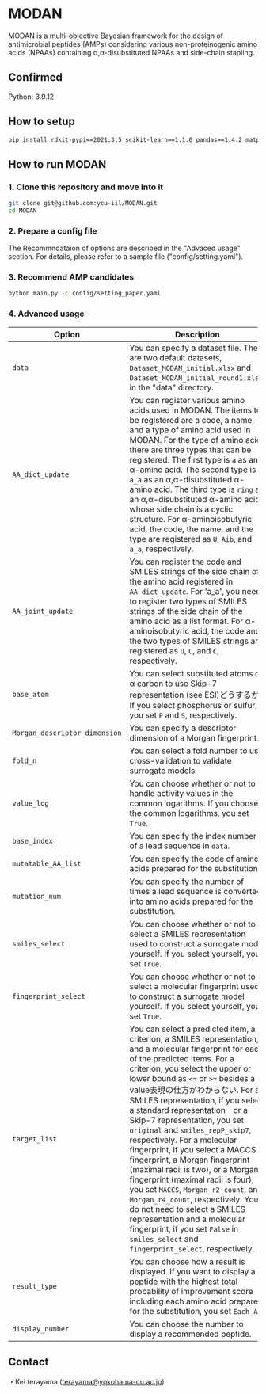 # MODAN

MODAN is a multi-objective Bayesian framework for the design of antimicrobial peptides (AMPs) considering various non-proteinogenic amino acids (NPAAs) containing α,α-disubstituted NPAAs and side-chain stapling.

## Confirmed
Python: 3.9.12

## How to setup
```bash
pip install rdkit-pypi==2021.3.5 scikit-learn==1.1.0 pandas==1.4.2 matplotlib==3.5.2 pyyaml==6.0 physbo==1.0.1 mordred==1.2.0 openpyxl==3.0.10
```

## How to run MODAN

### 1. Clone this repository and move into it
```bash
git clone git@github.com:ycu-iil/MODAN.git
cd MODAN
```

### 2. Prepare a config file
The Recommndataion of options are described in the "Advaced usage" section. For details, please refer to a sample file ("config/setting.yaml").

### 3. Recommend AMP candidates 
```bash
python main.py -c config/setting_paper.yaml
```

### 4. Advanced usage

| Option  | Description |
| ------------- | ------------- |
| `data`  | You can specify a dataset file. There are two default datasets, `Dataset_MODAN_initial.xlsx` and `Dataset_MODAN_initial_round1.xlsx`, in the "data" directory. |
| `AA_dict_update`  | You can register various amino acids used in MODAN. The items to be registered are a code, a name, and a type of amino acid used in MODAN.  For the type of amino acid, there are three types that can be registered. The first type is `a` as an α-amino acid. The second type is `a_a` as an α,α-disubstituted α-amino acid. The third type is `ring` as an α,α-disubstituted α-amino acid whose side chain is a cyclic structure. For α-aminoisobutyric acid, the code, the name, and the type are registered as `U`, `Aib`, and `a_a`, respectively. |
| `AA_joint_update` | You can register the code and SMILES strings of the side chain of the amino acid registered in `AA_dict_update`. For 'a_a', you need to register two types of SMILES strings of the side chain of the amino acid as a list format. For α-aminoisobutyric acid, the code and the two types of SMILES strings are registered as `U`, `C`, and `C`, respectively.|
| `base_atom` | You can select substituted atoms of α carbon to use Skip-7 representation (see ESI)どうするか. If you select phosphorus or sulfur, you set `P` and `S`, respectively.　|
| `Morgan_descriptor_dimension` | You can specify a descriptor dimension of a Morgan fingerprint. |
| `fold_n` | You can select a fold number to use cross-validation to validate surrogate models. |
| `value_log` |  You can choose whether or not to handle activity values in the common logarithms. If you choose the common logarithms, you set `True`. |
| `base_index` | You can specify the index number of a lead sequence in `data`. |
| `mutatable_AA_list` | You can specify the code of amino acids prepared for the substitution. |
| `mutation_num` | You can specify the number of times a lead sequence is converted into amino acids prepared for the substitution. |
| `smiles_select` | You can choose whether or not to select a SMILES representation used to construct a surrogate model yourself. If you select yourself, you set `True`. |
| `fingerprint_select` | You can choose whether or not to select a molecular fingerprint used to construct a surrogate model yourself. If you select yourself, you set `True`. |
|`target_list`| You can select a predicted item, a criterion, a SMILES representation, and a molecular fingerprint for each of the predicted items. For a criterion, you select the upper or lower bound as `<=` or `>=` besides a value表現の仕方がわからない. For a SMILES representation, if you select a standard representation　or a Skip-7 representation, you set `original` and `smiles_repP_skip7`, respectively. For a molecular fingerprint, if you select a MACCS fingerprint, a Morgan fingerprint (maximal radii is two), or a Morgan fingerprint (maximal radii is four), you set `MACCS`, `Morgan_r2_count`, and `Morgan_r4_count`, respectively. You do not need to select a SMILES representation and a molecular fingerprint, if you set `False` in `smiles_select` and `fingerprint_select`, respectively.|
| `result_type` | You can choose how a result is displayed. If you want to display a peptide with the highest total probability of improvement score including each amino acid prepared for the substitution, you set `Each_AA`. |
| `display_number` | You can choose the number to display a recommended peptide. |

## Contact
・Kei terayama (terayama@yokohama-cu.ac.jp)
